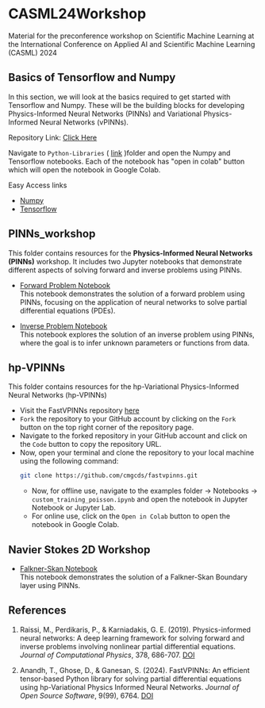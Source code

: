 # CASML24Workshop
Material for the preconference workshop on Scientific Machine Learning at the International Conference on Applied AI and Scientific Machine Learning (CASML) 2024

## Basics of Tensorflow and Numpy

In this section, we will look at the basics required to get started with Tensorflow and Numpy. These will be the building blocks for developing Physics-Informed Neural Networks (PINNs) and Variational Physics-Informed Neural Networks (vPINNs).

Repository Link: [Click Here](https://github.com/thivinanandh/Teaching-Python)

Navigate to `Python-Libraries` ( [link](https://github.com/thivinanandh/Teaching-Python/tree/main/Python-Libraries) )folder and open the Numpy and Tensorflow notebooks. Each of the notebook has "open in colab" button which will open the notebook in Google Colab. 

Easy Access links

- [Numpy](https://github.com/thivinanandh/Teaching-Python/blob/main/Python-Libraries/Numpy.ipynb)
- [Tensorflow](https://github.com/thivinanandh/Teaching-Python/blob/main/Python-Libraries/Tensorflow.ipynb)

## PINNs_workshop

This folder contains resources for the **Physics-Informed Neural Networks (PINNs)** workshop. It includes two Jupyter notebooks that demonstrate different aspects of solving forward and inverse problems using PINNs.

- [Forward Problem Notebook](https://colab.research.google.com/github/airex-lab/CASML24Workshop/blob/main/PINNs_workshop/forward_problem.ipynb)  
  This notebook demonstrates the solution of a forward problem using PINNs, focusing on the application of neural networks to solve partial differential equations (PDEs).
  
- [Inverse Problem Notebook](https://colab.research.google.com/github/airex-lab/CASML24Workshop/blob/main/PINNs_workshop/inverse_problem.ipynb)  
  This notebook explores the solution of an inverse problem using PINNs, where the goal is to infer unknown parameters or functions from data.

## hp-VPINNs

This folder contains resources for the hp-Variational Physics-Informed Neural Networks (hp-VPINNs)

- Visit the FastVPINNs repository [here](https://github.com/cmgcds/fastvpinns)
- `Fork` the repository to your GitHub account by clicking on the `Fork` button on the top right corner of the repository page.
- Navigate to the forked repository in your GitHub account and click on the `Code` button to copy the repository URL.
- Now, open your terminal and clone the repository to your local machine using the following command:
  ```bash
  git clone https://github.com/cmgcds/fastvpinns.git
  ```
  - Now, for offline use, navigate to the examples folder -> Notebooks -> `custom_training_poisson.ipynb` and open the notebook in Jupyter Notebook or Jupyter Lab.
  - For online use, click on the `Open in Colab` button to open the notebook in Google Colab.

## Navier Stokes 2D Workshop

- [Falkner-Skan Notebook](https://colab.research.google.com/github/airex-lab/CASML24Workshop/blob/main/NSE_2D_workshop/PINNs_FS.ipynb)  
  This notebook demonstrates the solution of a Falkner-Skan Boundary layer using PINNs.

## References

1. Raissi, M., Perdikaris, P., & Karniadakis, G. E. (2019). Physics-informed neural networks: A deep learning framework for solving forward and inverse problems involving nonlinear partial differential equations. *Journal of Computational Physics*, 378, 686-707. [DOI](https://www.sciencedirect.com/science/article/pii/S0021999118307125)

2. Anandh, T., Ghose, D., & Ganesan, S. (2024). FastVPINNs: An efficient tensor-based Python library for solving partial differential equations using hp-Variational Physics Informed Neural Networks. *Journal of Open Source Software*, 9(99), 6764. [DOI](https://joss.theoj.org/papers/10.21105/joss.06764.pdf)

